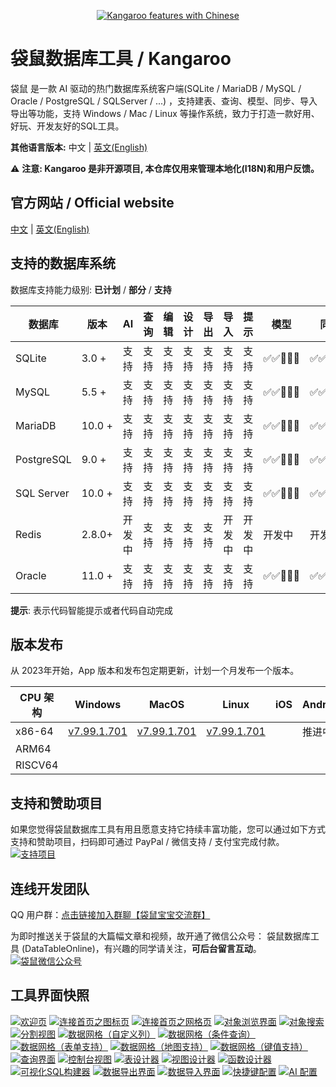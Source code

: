 <p align="center">
    <a href="https://www.datatable.online/zh/?from=github" target="_blank">
        <img src="images/kangaroo-features-cn.png" alt="Kangaroo features with Chinese">
    </a>
</p>

# 袋鼠数据库工具 / Kangaroo
袋鼠 是一款 AI 驱动的热门数据库系统客户端(SQLite / MariaDB / MySQL / Oracle / PostgreSQL / SQLServer / ...) ，支持建表、查询、模型、同步、导入导出等功能，支持 Windows / Mac / Linux 等操作系统，致力于打造一款好用、好玩、开发友好的SQL工具。

__其他语言版本:__ 中文 | [英文(English)](./README.en.md)

⚠️ **注意: Kangaroo 是非开源项目, 本仓库仅用来管理本地化(I18N)和用户反馈。**


## 官方网站 / Official website
[中文](https://www.datatable.online/zh/?from=github) | [英文(English)](https://www.datatable.online/zh/?from=github)


## 支持的数据库系统
数据库支持能力级别: __已计划__ / __部分__ / __支持__

| 数据库      | 版本     |  AI       | 查询      | 编辑     | 设计     | 导出     | 导入    | 提示      | 模型          | 同步          |
|------------|----------|-----------|----------|----------|---------|----------|----------|----------|---------------|--------------|
| SQLite     | 3.0 +    | 支持      | 支持      | 支持     | 支持     | 支持     | 支持     | 支持     | ✅✅🔲🔲🔲  | ✅✅✅✅🔲 |
| MySQL      | 5.5 +    | 支持      | 支持      | 支持     | 支持     | 支持     | 支持     | 支持     | ✅✅🔲🔲🔲  | ✅✅✅✅🔲 |
| MariaDB    | 10.0 +   | 支持      | 支持      | 支持     | 支持     | 支持     | 支持     | 支持     | ✅✅🔲🔲🔲  | ✅✅✅✅🔲 |
| PostgreSQL | 9.0 +    | 支持      | 支持      | 支持     | 支持     | 支持     | 支持     | 支持     | ✅✅🔲🔲🔲  | ✅✅✅✅🔲 |
| SQL Server | 10.0 +   | 支持      | 支持      | 支持     | 支持     | 支持     | 支持     | 支持     | ✅✅🔲🔲🔲  | ✅✅✅✅🔲 |
| Redis      | 2.8.0+   | 开发中    | 支持      | 支持     | 支持     | 支持     | 开发中   | 开发中    | 开发中         | 开发中        |
| Oracle     | 11.0 +   | 支持      | 支持      | 支持     | 支持     | 支持     | 支持     | 支持     | ✅✅🔲🔲🔲  | ✅✅✅✅🔲 |

**提示**: 表示代码智能提示或者代码自动完成

## 版本发布
从 2023年开始，App 版本和发布包定期更新，计划一个月发布一个版本。

| CPU 架构  | Windows         | MacOS           | Linux           | iOS             | Android         | Harmony         |
|-----------|-----------------|-----------------|-----------------|-----------------|-----------------|-----------------|
| x86-64 | [v7.99.1.701](https://www.datatable.online/zh/download/v7.99.1.701.html?from=github&os=windows) | [v7.99.1.701](https://www.datatable.online/zh/download/v7.99.1.701.html?from=github&os=macos) | [v7.99.1.701](https://www.datatable.online/zh/download/v7.99.1.701.html?from=github&os=linux) | | 推进中 | |
| ARM64 | | | | | | |
| RISCV64 | | | | | | |

## 支持和赞助项目
如果您觉得袋鼠数据库工具有用且愿意支持它持续丰富功能，您可以通过如下方式支持和赞助项目，扫码即可通过 PayPal / 微信支持 / 支付宝完成付款。<br/>
[![支持项目](./images/pay_wide.png)](https://www.datatable.online/zh/?from=github "支持项目")

## 连线开发团队
QQ 用户群：[点击链接加入群聊【袋鼠宝宝交流群】](https://qm.qq.com/q/Crz4CjD74Q)

为即时推送关于袋鼠的大篇幅文章和视频，故开通了微信公众号： 袋鼠数据库工具 (DataTableOnline)，有兴趣的同学请关注，**可后台留言互动**。 <br/>
[![袋鼠微信公众号](./images/kangaroo_mp.png)](https://www.datatable.online/zh/?from=github "袋鼠微信公众号")

## 工具界面快照
[![欢迎页](./images/kangaroo-welcome.png)](https://www.datatable.online/zh/?from=github "欢迎页")
[![连接首页之图标页](./images/kangaroo-starter-iconic.png)](https://www.datatable.online/zh/?from=github "连接首页之图标页")
[![连接首页之网格页](./images/kangaroo-starter-grid.png)](https://www.datatable.online/zh/?from=github "连接首页之网格页")
[![对象浏览界面](./images/kangaroo-explorer.png)](https://www.datatable.online/zh/?from=github "对象浏览界面")
[![对象搜索](./images/kangaroo-search.png)](https://www.datatable.online/zh/?from=github "对象搜索")
[![分割视图](./images/kangaroo-features-cn.png)](https://www.datatable.online/zh/?from=github "分割视图")
[![数据网格（自定义列）](./images/kangaroo-grid.png)](https://www.datatable.online/zh/?from=github "数据网格（自定义列）")
[![数据网格（条件查询）](./images/kangaroo-grid2.png)](https://www.datatable.online/zh/?from=github "数据网格（条件查询）")
[![数据网格（表单支持）](./images/kangaroo-form.png)](https://www.datatable.online/zh/?from=github "数据网格（表单支持）")
[![数据网格（地图支持）](./images/kangaroo-viewer-map.png)](https://www.datatable.online/zh/?from=github "数据网格（地图支持）")
[![数据网格（键值支持）](./images/kangaroo-couple.png)](https://www.datatable.online/?from=github "数据网格（键值支持）")
[![查询界面](./images/kangaroo-query.png)](https://www.datatable.online/zh/?from=github "查询界面")
[![控制台视图](./images/kangaroo-console.png)](https://www.datatable.online/?from=github "控制台视图")
[![表设计器](./images/kangaroo-designer.png)](https://www.datatable.online/zh/?from=github "表设计器")
[![视图设计器](./images/kangaroo-view.png)](https://www.datatable.online/zh/?from=github "视图设计器")
[![函数设计器](./images/kangaroo-function.png)](https://www.datatable.online/zh/?from=github "函数设计器")
[![可视化SQL构建器](./images/kangaroo-sql-builder.png)](https://www.datatable.online/zh/?from=github "可视化SQL构建器")
[![数据导出界面](./images/kangaroo-export.png)](https://www.datatable.online/zh/?from=github "数据导出界面")
[![数据导入界面](./images/kangaroo-import.png)](https://www.datatable.online/zh/?from=github "数据导入界面")
[![快捷键配置](./images/kangaroo-setting.png)](https://www.datatable.online/zh/?from=github "工具配置界面")
[![AI 配置](./images/kangaroo-setting-ai.png)](https://www.datatable.online/zh/?from=github "快捷键配置")
